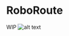# RoboRoute
WIP
![alt text](https://github.com/samuel-asefa/roboroute/blob/main/roboroute.png?raw=true)
